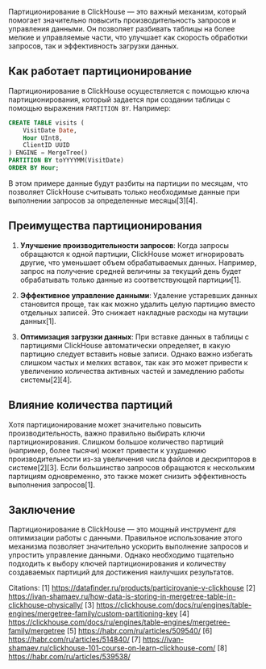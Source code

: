 Партиционирование в ClickHouse — это важный механизм, который помогает значительно повысить производительность запросов и управления данными. Он позволяет разбивать таблицы на более мелкие и управляемые части, что улучшает как скорость обработки запросов, так и эффективность загрузки данных.

## Как работает партиционирование

Партиционирование в ClickHouse осуществляется с помощью ключа партиционирования, который задается при создании таблицы с помощью выражения `PARTITION BY`. Например:

```sql
CREATE TABLE visits (
    VisitDate Date,
    Hour UInt8,
    ClientID UUID
) ENGINE = MergeTree()
PARTITION BY toYYYYMM(VisitDate)
ORDER BY Hour;
```

В этом примере данные будут разбиты на партиции по месяцам, что позволяет ClickHouse считывать только необходимые данные при выполнении запросов за определенные месяцы[3][4].

## Преимущества партиционирования

1. **Улучшение производительности запросов**: Когда запросы обращаются к одной партиции, ClickHouse может игнорировать другие, что уменьшает объем обрабатываемых данных. Например, запрос на получение средней величины за текущий день будет обрабатывать только данные из соответствующей партиции[1].

2. **Эффективное управление данными**: Удаление устаревших данных становится проще, так как можно удалить целую партицию вместо отдельных записей. Это снижает накладные расходы на мутации данных[1].

3. **Оптимизация загрузки данных**: При вставке данных в таблицы с партициями ClickHouse автоматически определяет, в какую партицию следует вставить новые записи. Однако важно избегать слишком частых и мелких вставок, так как это может привести к увеличению количества активных частей и замедлению работы системы[2][4].

## Влияние количества партиций

Хотя партиционирование может значительно повысить производительность, важно правильно выбирать ключи партиционирования. Слишком большое количество партиций (например, более тысячи) может привести к ухудшению производительности из-за увеличения числа файлов и дескрипторов в системе[2][3]. Если большинство запросов обращаются к нескольким партициям одновременно, это также может снизить эффективность выполнения запросов[1].

## Заключение

Партиционирование в ClickHouse — это мощный инструмент для оптимизации работы с данными. Правильное использование этого механизма позволяет значительно ускорить выполнение запросов и упростить управление данными. Однако необходимо тщательно подходить к выбору ключей партиционирования и количеству создаваемых партиций для достижения наилучших результатов.

Citations:
[1] https://datafinder.ru/products/particirovanie-v-clickhouse
[2] https://ivan-shamaev.ru/how-data-is-storing-in-mergetree-table-in-clickhouse-physically/
[3] https://clickhouse.com/docs/ru/engines/table-engines/mergetree-family/custom-partitioning-key
[4] https://clickhouse.com/docs/ru/engines/table-engines/mergetree-family/mergetree
[5] https://habr.com/ru/articles/509540/
[6] https://habr.com/ru/articles/514840/
[7] https://ivan-shamaev.ru/clickhouse-101-course-on-learn-clickhouse-com/
[8] https://habr.com/ru/articles/539538/